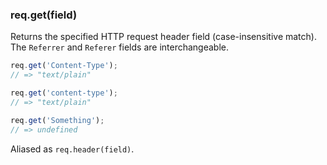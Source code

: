 <!---
 Copyright (c) 2016 StrongLoop, IBM, and Express Contributors
 License: MIT
-->

<h3 id='req.get'>req.get(field)</h3>

Returns the specified HTTP request header field (case-insensitive match).
The `Referrer` and `Referer` fields are interchangeable.

```js
req.get('Content-Type');
// => "text/plain"

req.get('content-type');
// => "text/plain"

req.get('Something');
// => undefined
```

Aliased as `req.header(field)`.
